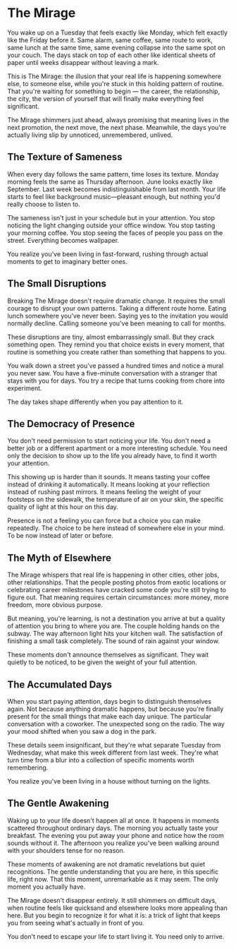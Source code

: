 # The Mirage
You wake up on a Tuesday that feels exactly like Monday, which felt exactly like the Friday before it. Same alarm, same coffee, same route to work, same lunch at the same time, same evening collapse into the same spot on your couch. The days stack on top of each other like identical sheets of paper until weeks disappear without leaving a mark.

This is The Mirage: the illusion that your real life is happening somewhere else, to someone else, while you're stuck in this holding pattern of routine. That you're waiting for something to begin — the career, the relationship, the city, the version of yourself that will finally make everything feel significant.

The Mirage shimmers just ahead, always promising that meaning lives in the next promotion, the next move, the next phase. Meanwhile, the days you're actually living slip by unnoticed, unremembered, unlived.

## The Texture of Sameness
When every day follows the same pattern, time loses its texture. Monday morning feels the same as Thursday afternoon. June looks exactly like September. Last week becomes indistinguishable from last month. Your life starts to feel like background music—pleasant enough, but nothing you'd really choose to listen to.

The sameness isn't just in your schedule but in your attention. You stop noticing the light changing outside your office window. You stop tasting your morning coffee. You stop seeing the faces of people you pass on the street. Everything becomes wallpaper.

You realize you've been living in fast-forward, rushing through actual moments to get to imaginary better ones.

## The Small Disruptions
Breaking The Mirage doesn't require dramatic change. It requires the small courage to disrupt your own patterns. Taking a different route home. Eating lunch somewhere you've never been. Saying yes to the invitation you would normally decline. Calling someone you've been meaning to call for months.

These disruptions are tiny, almost embarrassingly small. But they crack something open. They remind you that choice exists in every moment, that routine is something you create rather than something that happens to you.

You walk down a street you've passed a hundred times and notice a mural you never saw. You have a five-minute conversation with a stranger that stays with you for days. You try a recipe that turns cooking from chore into experiment.

The day takes shape differently when you pay attention to it.

## The Democracy of Presence
You don't need permission to start noticing your life. You don't need a better job or a different apartment or a more interesting schedule. You need only the decision to show up to the life you already have, to find it worth your attention.

This showing up is harder than it sounds. It means tasting your coffee instead of drinking it automatically. It means looking at your reflection instead of rushing past mirrors. It means feeling the weight of your footsteps on the sidewalk, the temperature of air on your skin, the specific quality of light at this hour on this day.

Presence is not a feeling you can force but a choice you can make repeatedly. The choice to be here instead of somewhere else in your mind. To be now instead of later or before.

## The Myth of Elsewhere
The Mirage whispers that real life is happening in other cities, other jobs, other relationships. That the people posting photos from exotic locations or celebrating career milestones have cracked some code you're still trying to figure out. That meaning requires certain circumstances: more money, more freedom, more obvious purpose.

But meaning, you're learning, is not a destination you arrive at but a quality of attention you bring to where you are. The couple holding hands on the subway. The way afternoon light hits your kitchen wall. The satisfaction of finishing a small task completely. The sound of rain against your window.

These moments don't announce themselves as significant. They wait quietly to be noticed, to be given the weight of your full attention.

## The Accumulated Days
When you start paying attention, days begin to distinguish themselves again. Not because anything dramatic happens, but because you're finally present for the small things that make each day unique. The particular conversation with a coworker. The unexpected song on the radio. The way your mood shifted when you saw a dog in the park.

These details seem insignificant, but they're what separate Tuesday from Wednesday, what make this week different from last week. They're what turn time from a blur into a collection of specific moments worth remembering.

You realize you've been living in a house without turning on the lights.

## The Gentle Awakening
Waking up to your life doesn't happen all at once. It happens in moments scattered throughout ordinary days. The morning you actually taste your breakfast. The evening you put away your phone and notice how the room sounds without it. The afternoon you realize you've been walking around with your shoulders tense for no reason.

These moments of awakening are not dramatic revelations but quiet recognitions. The gentle understanding that you are here, in this specific life, right now. That this moment, unremarkable as it may seem. The only moment you actually have.

The Mirage doesn't disappear entirely. It still shimmers on difficult days, when routine feels like quicksand and elsewhere looks more appealing than here. But you begin to recognize it for what it is: a trick of light that keeps you from seeing what's actually in front of you.

You don't need to escape your life to start living it. You need only to arrive.